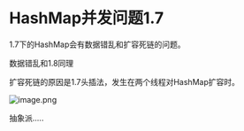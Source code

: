 # HashMap并发问题1.7

1.7下的HashMap会有数据错乱和扩容死链的问题。

数据错乱和1.8同理

扩容死链的原因是1.7头插法，发生在两个线程对HashMap扩容时。

![image.png](https://cdn.nlark.com/yuque/0/2022/png/2388408/1664633215132-4969990d-2c03-4bf3-960d-76088ee444b0.png?x-oss-process=image%2Fresize%2Cw_647%2Climit_0)

抽象派.....